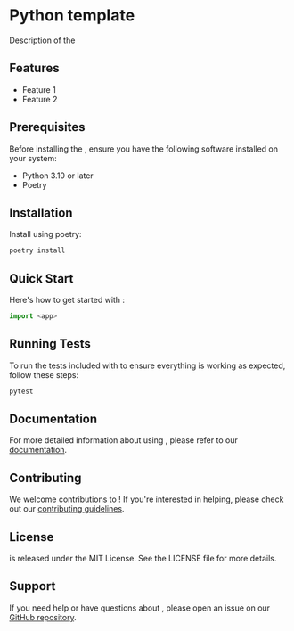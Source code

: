 # Python template

Description of the <app>

## Features

- Feature 1
- Feature 2

## Prerequisites

Before installing the <app>, ensure you have the following software installed on your system:

- Python 3.10 or later
- Poetry

## Installation

Install <app> using poetry:

```bash
poetry install
```

## Quick Start

Here's how to get started with <app>:

```python
import <app>

```

## Running Tests

To run the tests included with <app> to ensure everything is working as expected, follow these steps:

```bash
pytest
```

## Documentation

For more detailed information about using <app>, please refer to our [documentation](https://example.com/docs).

## Contributing

We welcome contributions to <app>! If you're interested in helping, please check out our [contributing guidelines](https://example.com/contribute).

## License

<app> is released under the MIT License. See the LICENSE file for more details.

## Support

If you need help or have questions about <app>, please open an issue on our [GitHub repository](https://example.com/issues).
